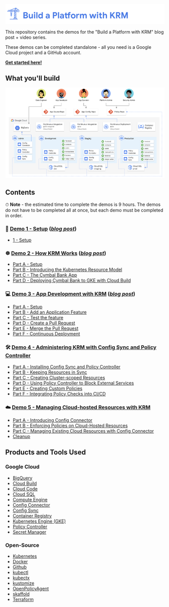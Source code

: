 ![](screenshots/logo.png)

This repository contains the demos for the "Build a Platform with KRM" blog post + video series. 

These demos can be completed standalone - all you need is a Google Cloud project and a GitHub account. 

**[Get started here!](/1-setup)**

## What you'll build

![screenshot](screenshots/architecture.png)

## Contents 

⏱ **Note** - the estimated time to complete the demos is 9 hours. The demos do not have to be completed all at once, but each demo must be completed in order. 

### 🚧  [Demo 1 - Setup](/1-setup) (*[blog post](https://cloud.google.com/blog/topics/developers-practitioners/build-platform-krm-part-1-whats-platform)*) 
- [1 - Setup](/1-setup)

### ☸️  [Demo 2 - How KRM Works](/2-how-krm-works) (*[blog post](https://cloud.google.com/blog/topics/developers-practitioners/build-platform-krm-part-2-how-kubernetes-resource-model-works)*) 
- [Part A - Setup](/2-how-krm-works/partA-setup.md)
- [Part B - Introducing the Kubernetes Resource Model](/2-how-krm-works/partB-introducing-krm.md)
- [Part C - The Cymbal Bank App](/2-how-krm-works/partC-cymbal-bank.md)
- [Part D - Deploying Cymbal Bank to GKE with Cloud Build](/2-how-krm-works/partD-cloud-build-cd.md)

### 💻  [Demo 3 - App Development with KRM](/3-app-dev) (*[blog post](https://cloud.google.com/blog/topics/developers-practitioners/build-platform-krm-part-3-simplifying-kubernetes-app-development)*) 
- [Part A - Setup](/3-app-dev/partA-setup.md)
- [Part B - Add an Application Feature](/3-app-dev/partB-app-feature.md)
- [Part C - Test the feature](/3-app-dev/partC-test.md)
- [Part D - Create a Pull Request](/3-app-dev/partD-ci-pr.md)
- [Part E - Merge the Pull Request](/3-app-dev/partE-ci-main.md)
- [Part F - Continuous Deployment](/3-app-dev/partF-cd.md)
 
### 🛠  [Demo 4 - Administering KRM with Config Sync and Policy Controller](/4-platform-admin) 
- [Part A - Installing Config Sync and Policy Controller](/4-platform-admin/partA-installation.md)
- [Part B - Keeping Resources in Sync](/4-platform-admin/partB-configsync.md)
- [Part C - Creating Cluster-scoped Resources](/4-platform-admin/partC-cluster-scoped.md)
- [Part D - Using Policy Controller to Block External Services](/4-platform-admin/partD-policy-controller.md)
- [Part E - Creating Custom Policies](/4-platform-admin/partE-custom-policies.md)
- [Part F - Integrating Policy Checks into CI/CD](/4-platform-admin/partF-policy-check-ci.md)

### ☁️  [Demo 5 - Managing Cloud-hosted Resources with KRM](/5-hosted-resources) 
- [Part A - Introducing Config Connector](/5-hosted-resources/partA-config-connector.md)
- [Part B - Enforcing Policies on Cloud-Hosted Resources](5-hosted-resources/partB-cloud-policies.md)
- [Part C - Managing Existing Cloud Resources with Config Connector](/5-hosted-resources/partC-existing-resources.md)
- [Cleanup](https://github.com/askmeegs/build-a-platform-with-krm/blob/main/5-hosted-resources/partC-existing-resources.md#cleaning-up)

## Products and Tools Used

### Google Cloud 

- [BigQuery](https://cloud.google.com/bigquery/docs/introduction)
- [Cloud Build](https://cloud.google.com/build)
- [Cloud Code](https://cloud.google.com/code)
- [Cloud SQL](https://cloud.google.com/sql/)
- [Compute Engine](https://cloud.google.com/compute/docs/quickstart-linux)
- [Config Connector](https://cloud.google.com/config-connector/docs/overview)
- [Config Sync](https://cloud.google.com/kubernetes-engine/docs/add-on/config-sync/overview)
- [Container Registry](https://cloud.google.com/container-registry)
- [Kubernetes Engine (GKE)](https://cloud.google.com/kubernetes-engine)
- [Policy Controller](https://cloud.google.com/anthos-config-management/docs/concepts/policy-controller) 
- [Secret Manager](https://cloud.google.com/secret-manager)

### Open-Source 
- [Kubernetes](https://kubernetes.io)
- [Docker](https://www.docker.com/) 
- [Github](https://github.com) 
- [kubectl](https://kubernetes.io/docs/reference/kubectl/overview/)
- [kubectx](https://github.com/ahmetb/kubectx)
- [kustomize](https://kustomize.io/)
- [OpenPolicyAgent](https://www.openpolicyagent.org/)
- [skaffold](https://skaffold.dev)
- [Terraform](https://www.terraform.io/)
